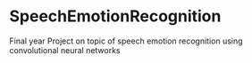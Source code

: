 # SpeechEmotionRecognition
Final year Project on topic of speech emotion recognition using convolutional neural networks
